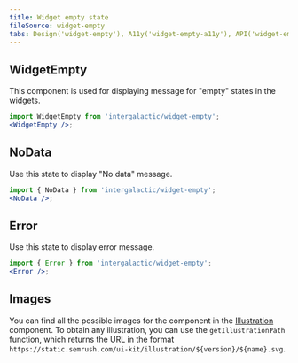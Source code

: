 ```yaml
---
title: Widget empty state
fileSource: widget-empty
tabs: Design('widget-empty'), A11y('widget-empty-a11y'), API('widget-empty-api'), Example('widget-empty-code'), Changelog('widget-empty-changelog')
---
```


## WidgetEmpty

This component is used for displaying message for "empty" states in the widgets.

```jsx
import WidgetEmpty from 'intergalactic/widget-empty';
<WidgetEmpty />;
```

<TypesView type="WidgetEmptyProps" :types={...types} />

## NoData

Use this state to display "No data" message.

```jsx
import { NoData } from 'intergalactic/widget-empty';
<NoData />;
```

<TypesView type="WidgetNoDataProps" :types={...types} />

## Error

Use this state to display error message.

```jsx
import { Error } from 'intergalactic/widget-empty';
<Error />;
```

<TypesView type="WidgetErrorProps" :types={...types} />

## Images

You can find all the possible images for the component in the [Illustration](/style/illustration/illustration-api#getillustrationpath) component. To obtain any illustration, you can use the `getIllustrationPath` function, which returns the URL in the format `https://static.semrush.com/ui-kit/illustration/${version}/${name}.svg`.

<script setup>import { data as types } from '@types.data.ts';</script>